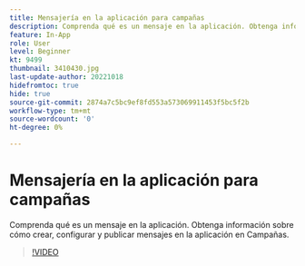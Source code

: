 ```yaml
---
title: Mensajería en la aplicación para campañas
description: Comprenda qué es un mensaje en la aplicación. Obtenga información sobre cómo crear, configurar y publicar mensajes en la aplicación en Campañas.
feature: In-App
role: User
level: Beginner
kt: 9499
thumbnail: 3410430.jpg
last-update-author: 20221018
hidefromtoc: true
hide: true
source-git-commit: 2874a7c5bc9ef8fd553a573069911453f5bc5f2b
workflow-type: tm+mt
source-wordcount: '0'
ht-degree: 0%

---
```


# Mensajería en la aplicación para campañas

Comprenda qué es un mensaje en la aplicación. Obtenga información sobre cómo crear, configurar y publicar mensajes en la aplicación en Campañas.

>[!VIDEO](https://video.tv.adobe.com/v/3410430?quality=12&learn=on)
